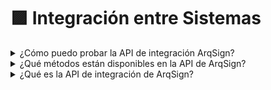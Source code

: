 # 🟪 Integración entre Sistemas

<details>

<summary>¿Cómo puedo probar la API de integración ArqSign?</summary>

Para probar la API de integración ArqSign, puedes crear una cuenta de prueba gratuita en nuestro sitio y probar a través de la herramienta Postman (no uses Swagger).

En tu cuenta de prueba gratuita, tendrás acceso al Menú “Integraciones” donde obtendrás la información necesaria para la prueba.

Ahora solo sigue las instrucciones de la documentación disponible haciendo [<mark style="color:blue;">clic aquí.</mark>](../administracao/integracoes/)

</details>

<details>

<summary>¿Qué métodos están disponibles en la API de ArqSign?</summary>

La API de integración de la plataforma ArqSign está diseñada para que otros softwares construyan su integración a nuestra solución de firma.

Los métodos disponibles son:

[<mark style="color:blue;">**POST**</mark> <mark style="color:blue;"></mark><mark style="color:blue;">– Enviar documento para firmar</mark>](../administracao/integracoes/metodos-disponibles-en-la-api/post-api-v1-processo-enviar-documento-para-assinar.md)

[<mark style="color:blue;">**GET**</mark> <mark style="color:blue;"></mark><mark style="color:blue;">– Seguimiento del estado del documento enviado para firma</mark>](../administracao/integracoes/metodos-disponiveis-na-api/get-api-v1-processo-idprocesso.md)

[<mark style="color:blue;">**GET**</mark> <mark style="color:blue;"></mark><mark style="color:blue;">– Retorno del documento y registros después de la conclusión de la firma</mark>](../administracao/integracoes/metodos-disponiveis-na-api/get-api-v1-processo-idprocesso-status-do-processo.md)

[<mark style="color:blue;">**GET**</mark> <mark style="color:blue;"></mark><mark style="color:blue;">– Seguimiento de los datos de los signatarios que tienen acción de firmar electrónicamente en un proceso de firma</mark>](../administracao/integracoes/metodos-disponiveis-na-api/get-api-v1-processo-idprocesso-dados-signatarios.md)

[<mark style="color:blue;">**PATCH**</mark> <mark style="color:blue;"></mark><mark style="color:blue;">– Reenvío de documento para firma</mark>](../administracao/integracoes/metodos-disponiveis-na-api/patch-api-v1-processo-idprocesso-reenviar-processo.md)

[<mark style="color:blue;">**PATCH**</mark> <mark style="color:blue;"></mark><mark style="color:blue;">– Cancelación del envío de documento para firma</mark>](../administracao/integracoes/metodos-disponiveis-na-api/patch-api-v1-processo-idprocesso-cancelar-processo.md)

</details>

<details>

<summary>¿Qué es la API de integración de ArqSign?</summary>

API es la abreviatura de Application Programming Interface, o, en español, Interfaz de Programación de Aplicaciones.

Es decir, es una forma de comunicación entre sistemas que permite la integración entre ellos.

A través de la integración de sistemas, es posible:

* Intercambiar información entre los sistemas integrados.
* Automatizar acciones entre los sistemas integrados.

Con la API de integración de ArqSign, puedes integrar fácilmente la Firma Electrónica de ArqSign con otras soluciones de tu empresa.

De esta manera, mejoras la experiencia del usuario, aumentas la productividad y seguridad, y reduces riesgos operacionales y tareas repetitivas, ya que se utilizan muchos datos que ya han sido validados en los procesos.

[<mark style="color:blue;">Haz clic aquí</mark>](https://www.youtube.com/watch?v=oSHOBNiawgY) para ver el video explicativo.

</details>
